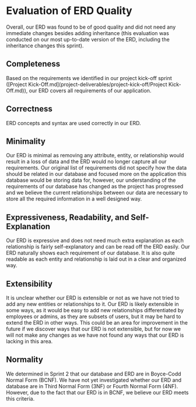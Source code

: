 # Evaluation of ERD Quality
Overall, our ERD was found to be of good quality and did not need any immediate changes besides adding inheritance (this evaluation was conducted on our most up-to-date version of the ERD, including the inheritance changes this sprint).

## Completeness
Based on the requirements we identified in our project kick-off sprint ([Project Kick-Off.md](project-deliverables/project-kick-off/Project Kick-Off.md)), our ERD covers all requirements of our application.

## Correctness
ERD concepts and syntax are used correctly in our ERD.

## Minimality
Our ERD is minimal as removing any attribute, entity, or relationship would result in a loss of data and the ERD would no longer capture all our requirements. Our original list of requirements did not specify how the data should be related in our database and focused more on the application this database would be storing data for, however, our understanding of the requirements of our database has changed as the project has progressed and we believe the current relationships between our data are necessary to store all the required information in a well designed way.

## Expressiveness, Readability, and Self-Explanation
Our ERD is expressive and does not need much extra explanation as each relationship is fairly self-explanatory and can be read off the ERD easily. Our ERD naturally shows each requirement of our database. It is also quite readable as each entity and relationship is laid out in a clear and organized way.

## Extensibility
It is unclear whether our ERD is extensible or not as we have not tried to add any new entities or relationships to it. Our ERD is likely extensible in some ways, as it would be easy to add new relationships differentiated by employees or admins, as they are subsets of users, but it may be hard to extend the ERD in other ways. This could be an area for improvement in the future if we discover ways that our ERD is not extensible, but for now we will not make any changes as we have not found any ways that our ERD is lacking in this area.

## Normality
We determined in Sprint 2 that our database and ERD are in Boyce-Codd Normal Form (BCNF). We have not yet investigated whether our ERD and database are in Third Normal Form (3NF) or Fourth Normal Form (4NF). However, due to the fact that our ERD is in BCNF, we believe our ERD meets this criteria.
